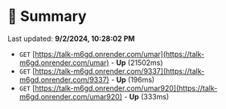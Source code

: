 # 📖 Summary
Last updated: **9/2/2024, 10:28:02 PM**

- `GET` [https://talk-m6gd.onrender.com/umar](https://talk-m6gd.onrender.com/umar) - **Up** (21502ms)
- `GET` [https://talk-m6gd.onrender.com/9337](https://talk-m6gd.onrender.com/9337) - **Up** (196ms)
- `GET` [https://talk-m6gd.onrender.com/umar920](https://talk-m6gd.onrender.com/umar920) - **Up** (333ms)
